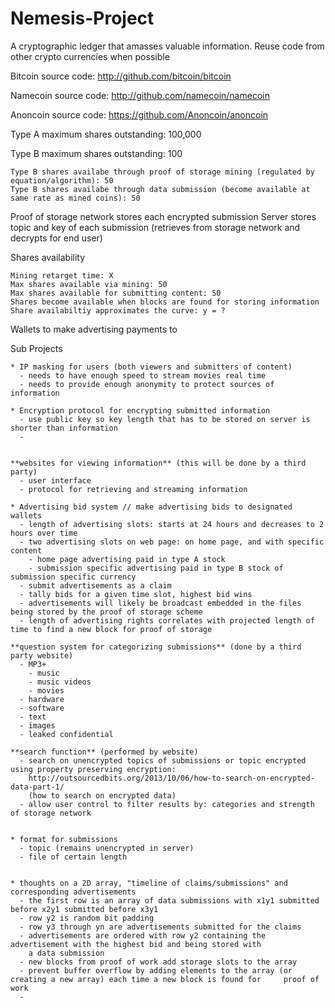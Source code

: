 Nemesis-Project
===============

A cryptographic ledger that amasses valuable information.  Reuse code from other crypto currencies when possible

Bitcoin source code:
http://github.com/bitcoin/bitcoin

Namecoin source code:
http://github.com/namecoin/namecoin

Anoncoin source code:
https://github.com/Anoncoin/anoncoin

Type A maximum shares outstanding: 100,000

Type B maximum shares outstanding: 100

    Type B shares availabe through proof of storage mining (regulated by equation/algorithm): 50
    Type B shares availabe through data submission (become available at same rate as mined coins): 50
    
Proof of storage network stores each encrypted submission
Server stores topic and key of each submission (retrieves from storage network and decrypts for end user)

Shares availability

    Mining retarget time: X
    Max shares available via mining: 50
    Max shares available for submitting content: 50
    Shares become available when blocks are found for storing information
    Share availabiltiy approximates the curve: y = ?
    
Wallets to make advertising payments to

  
  Sub Projects
  
  
    * IP masking for users (both viewers and submitters of content)
      - needs to have enough speed to stream movies real time
      - needs to provide enough anonymity to protect sources of information
    
    * Encryption protocol for encrypting submitted information
      - use public key so key length that has to be stored on server is shorter than information
      - 
      
      
    **websites for viewing information** (this will be done by a third party)
      - user interface
      - protocol for retrieving and streaming information
    
    * Advertising bid system // make advertising bids to designated wallets
      - length of advertising slots: starts at 24 hours and decreases to 2 hours over time
      - two advertising slots on web page: on home page, and with specific content
        - home page advertising paid in type A stock
        - submission specific advertising paid in type B stock of submission specific currency
      - submit advertisements as a claim
      - tally bids for a given time slot, highest bid wins
      - advertisements will likely be broadcast embedded in the files being stored by the proof of storage scheme
      - length of advertising rights correlates with projected length of time to find a new block for proof of storage
    
    **question system for categorizing submissions** (done by a third party website)
      - MP3+
        - music
        - music videos
        - movies
      - hardware
      - software
      - text
      - images
      - leaked confidential
      
    **search function** (performed by website)
      - search on unencrypted topics of submissions or topic encrypted using property preserving encryption: 
        http://outsourcedbits.org/2013/10/06/how-to-search-on-encrypted-data-part-1/
        (how to search on encrypted data)
      - allow user control to filter results by: categories and strength of storage network


    * format for submissions
      - topic (remains unencrypted in server)
      - file of certain length


    * thoughts on a 2D array, "timeline of claims/submissions" and corresponding advertisements
      - the first row is an array of data submissions with x1y1 submitted before x2y1 submitted before x3y1
      - row y2 is random bit padding
      - row y3 through yn are advertisements submitted for the claims
      - advertisements are ordered with row y2 containing the advertisement with the highest bid and being stored with
        a data submission
      - new blocks from proof of work add storage slots to the array
      - prevent buffer overflow by adding elements to the array (or creating a new array) each time a new block is found for     proof of work
      - 
        

